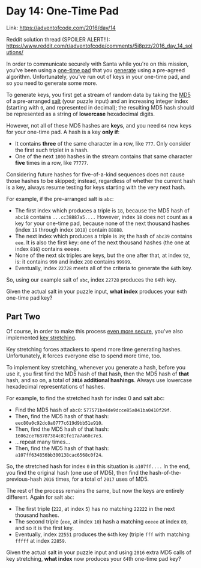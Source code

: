 # Day 14: One-Time Pad
Link: https://adventofcode.com/2016/day/14

Reddit solution thread (SPOILER ALERT!!):
https://www.reddit.com/r/adventofcode/comments/5i8pzz/2016_day_14_solutions/

In order to communicate securely with Santa while you're on this mission,
you've been using a [one-time pad](https://en.wikipedia.org/wiki/One-time_pad)
that you [generate](https://en.wikipedia.org/wiki/Security_through_obscurity)
using a pre-agreed algorithm. Unfortunately, you've run out of keys in your
one-time pad, and so you need to generate some more.

To generate keys, you first get a stream of random data by taking the
[MD5](https://en.wikipedia.org/wiki/MD5) of a pre-arranged
[salt](https://en.wikipedia.org/wiki/Salt_(cryptography)) (your puzzle input)
and an increasing integer index (starting with `0`, and represented in
decimal); the resulting MD5 hash should be represented as a string of
**lowercase** hexadecimal digits.

However, not all of these MD5 hashes are **keys**, and you need `64` new keys
for your one-time pad. A hash is a key **only if**:

* It contains **three** of the same character in a row, like `777`. Only
consider the first such triplet in a hash.
* One of the next `1000` hashes in the stream contains that same character
**five** times in a row, like `77777`.

Considering future hashes for five-of-a-kind sequences does not cause those
hashes to be skipped; instead, regardless of whether the current hash is a key,
always resume testing for keys starting with the very next hash.

For example, if the pre-arranged salt is `abc`:

* The first index which produces a triple is `18`, because the MD5 hash of
`abc18` contains `...cc38887a5....` However, index `18` does not count as a key
for your one-time pad, because none of the next thousand hashes (index `19`
through index `1018`) contain `88888`.
* The next index which produces a triple is `39`; the hash of `abc39` contains
`eee`. It is also the first key: one of the next thousand hashes (the one at
index `816`) contains eeeee.
* None of the next six triples are keys, but the one after that, at index `92`,
is: it contains `999` and index `200` contains `99999`.
* Eventually, index `22728` meets all of the criteria to generate the `64`th
key.

So, using our example salt of `abc`, index `22728` produces the `64`th key.

Given the actual salt in your puzzle input, **what index** produces your `64`th
one-time pad key?


## Part Two

Of course, in order to make this process
[even more secure](https://en.wikipedia.org/wiki/MD5#Security), you've also
implemented [key stretching](https://en.wikipedia.org/wiki/Key_stretching).

Key stretching forces attackers to spend more time generating hashes.
Unfortunately, it forces everyone else to spend more time, too.

To implement key stretching, whenever you generate a hash, before you use it,
you first find the MD5 hash of that hash, then the MD5 hash of **that** hash,
and so on, a total of **`2016` additional hashings**. Always use lowercase
hexadecimal representations of hashes.

For example, to find the stretched hash for index 0 and salt abc:

* Find the MD5 hash of `abc0`: `577571be4de9dcce85a041ba0410f29f`.
* Then, find the MD5 hash of that hash: `eec80a0c92dc8a0777c619d9bb51e910`.
* Then, find the MD5 hash of that hash: `16062ce768787384c81fe17a7a60c7e3`.
* ...repeat many times...
* Then, find the MD5 hash of that hash: `a107ff634856bb300138cac6568c0f24`.

So, the stretched hash for index `0` in this situation is `a107ff....` In the
end, you find the original hash (one use of MD5), then find the
hash-of-the-previous-hash `2016` times, for a total of `2017` uses of MD5.

The rest of the process remains the same, but now the keys are entirely
different. Again for salt `abc`:

* The first triple (`222`, at index `5`) has no matching `22222` in the next
thousand hashes.
* The second triple (`eee`, at index `10`) hash a matching `eeeee` at index
`89`, and so it is the first key.
* Eventually, index `22551` produces the `64`th key (triple `fff` with matching
`fffff` at index `22859`.

Given the actual salt in your puzzle input and using `2016` extra MD5 calls of
key stretching, **what index** now produces your `64`th one-time pad key?
